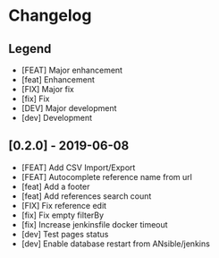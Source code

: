 # Changelog

## Legend
* [FEAT]    Major enhancement 
* [feat]    Enhancement 
* [FIX]     Major fix 
* [fix]     Fix 
* [DEV]     Major development
* [dev]     Development 

## [0.2.0] - 2019-06-08
- [FEAT] Add CSV Import/Export
- [FEAT] Autocomplete reference name from url
- [feat] Add a footer
- [feat] Add references search count
- [FIX] Fix reference edit
- [fix] Fix empty filterBy
- [fix] Increase jenkinsfile docker timeout
- [dev] Test pages status
- [dev] Enable database restart from ANsible/jenkins

